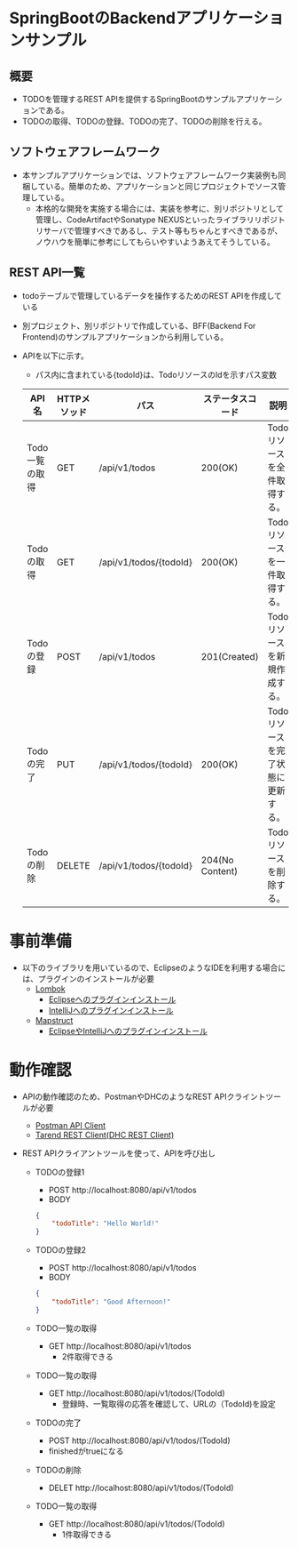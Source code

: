 # SpringBootのBackendアプリケーションサンプル

## 概要
* TODOを管理するREST APIを提供するSpringBootのサンプルアプリケーションである。
* TODOの取得、TODOの登録、TODOの完了、TODOの削除を行える。

## ソフトウェアフレームワーク
* 本サンプルアプリケーションでは、ソフトウェアフレームワーク実装例も同梱している。簡単のため、アプリケーションと同じプロジェクトでソース管理している。
    * 本格的な開発を実施する場合には、実装を参考に、別リポジトリとして管理し、CodeArtifactやSonatype NEXUSといったライブラリリポジトリサーバで管理すべきであるし、テスト等もちゃんとすべきであるが、ノウハウを簡単に参考にしてもらいやすいようあえてそうしている。

## REST API一覧
* todoテーブルで管理しているデータを操作するためのREST APIを作成している
* 別プロジェクト、別リポジトリで作成している、BFF(Backend For Frontend)のサンプルアプリケーションから利用している。
* APIを以下に示す。
    * パス内に含まれている{todoId}は、TodoリソースのIdを示すパス変数
    
    | API名 | HTTPメソッド | パス | ステータスコード | 説明 |
    | ---- | ---- | ---- | ---- | --- |
    | Todo一覧の取得 | GET | /api/v1/todos | 200(OK) | Todoリソースを全件取得する。 |
    | Todoの取得 | GET | /api/v1/todos/{todoId} | 200(OK) | Todoリソースを一件取得する。
    | Todoの登録 | POST | /api/v1/todos | 201(Created) | Todoリソースを新規作成する。 |
    | Todoの完了 | PUT  | /api/v1/todos/{todoId} | 200(OK) | Todoリソースを完了状態に更新する。 |
    | Todoの削除 | DELETE | /api/v1/todos/{todoId} | 204(No Content) | Todoリソースを削除する。 |

# 事前準備
* 以下のライブラリを用いているので、EclipseのようなIDEを利用する場合には、プラグインのインストールが必要
    * [Lombok](https://projectlombok.org/)
        * [Eclipseへのプラグインインストール](https://projectlombok.org/setup/eclipse)
        * [IntelliJへのプラグインインストール](https://projectlombok.org/setup/intellij)
    * [Mapstruct](https://mapstruct.org/)
        * [EclipseやIntelliJへのプラグインインストール](https://mapstruct.org/documentation/ide-support/)

# 動作確認
* APIの動作確認のため、PostmanやDHCのようなREST APIクライントツールが必要
    * [Postman API Client](https://www.postman.com/product/api-client/)
    * [Tarend REST Client(DHC REST Client)](https://chrome.google.com/webstore/detail/talend-api-tester-free-ed/aejoelaoggembcahagimdiliamlcdmfm)

* REST APIクライアントツールを使って、APIを呼び出し
    * TODOの登録1
        * POST http://localhost:8080/api/v1/todos
        * BODY 
        ```json
        {
            "todoTitle": "Hello World!"
        }        
        ```
    * TODOの登録2
        * POST http://localhost:8080/api/v1/todos
        * BODY 
        ```json
        {
            "todoTitle": "Good Afternoon!"
        }        
        ```
    * TODO一覧の取得
        * GET http://localhost:8080/api/v1/todos
            * 2件取得できる

    * TODO一覧の取得
        * GET http://localhost:8080/api/v1/todos/(TodoId)    
            * 登録時、一覧取得の応答を確認して、URLの（TodoId)を設定
    * TODOの完了
        * POST http://localhost:8080/api/v1/todos/(TodoId)    
        * finishedがtrueになる
    * TODOの削除
        * DELET http://localhost:8080/api/v1/todos/(TodoId)   
    * TODO一覧の取得
        * GET http://localhost:8080/api/v1/todos/(TodoId)    
            * 1件取得できる